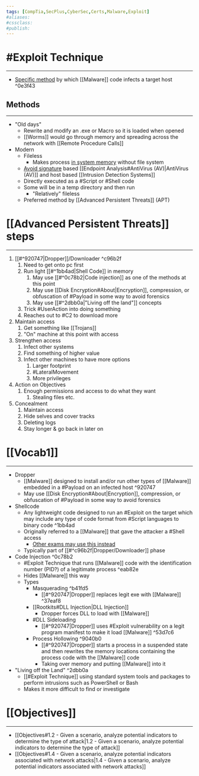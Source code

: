 ```yaml
---
tags: [CompTia,SecPlus,CyberSec,Certs,Malware,Exploit]
#aliases:
#cssclass:
#publish:
---
```


# #Exploit Technique
---
- <u>Specific method</u> by which [[Malware]] code infects a target host ^0e3f43

## Methods
---
- "Old days"
	- Rewrite and modify an .exe or Macro so it is loaded when opened
	- [[Worms]] would go through memory and spreading across the network with [[Remote Procedure Calls]]
- Modern
	- Fileless
		-  Makes process <u>in system memory</u> without file system
	- <u>Avoid signature</u> based [[Endpoint Analysis#AntiVirus (AV)|AntiVirus (AV)]]  and host based [[Intrusion Detection Systems]]
	- Directly executed as a #Script or #Shell code
	- Some will be in a temp directory and then run
		- "Relatively" fileless
	- Preferred method by [[Advanced Persistent Threats]] (APT)

# [[Advanced Persistent Threats]] steps
---
1. [[#^920747|Dropper]]/Downloader ^c96b2f
	1. Need to get onto pc first
	2. Run light [[#^1bb4ad|Shell Code]] in memory
		1. May use [[#^0c78b2|Code injection]] as one of the methods at this point
		2. May use [[Disk Encryption#About|Encryption]], compression, or obfuscation of #Payload  in some way to avoid forensics
		3. May use [[#^2dbb0a|"Living off the land"]] concepts
	3. Trick #UserAction into doing something
	4. Reaches out to #C2 to download more
2. Maintain access
	1. Get something like [[Trojans]]
	2. "On" machine at this point with access
3.  Strengthen access
	1. Infect other systems
	2. Find something of higher value
	3. Infect other machines to have more options
		1. Larger footprint
		2. #LateralMovement
		3. More privileges
4. Action on Objectives
	1. Enough permissions and access to do what they want
		1. Stealing files etc.
5. Concealment
	1. Maintain access
	2. Hide selves and cover tracks
	3. Deleting logs
	4. Stay longer & go back in later on


# [[Vocab1]]
---
- Dropper
	- [[Malware]] designed to install and/or run other types of [[Malware]] embedded in a #Payload on an infected host ^920747
	- May use [[Disk Encryption#About|Encryption]], compression, or obfuscation of #Payload  in some way to avoid forensics
- Shellcode
	- Any lightweight code designed to run an #Exploit on the target which may include any type of code format from #Script  languages to binary code ^1bb4ad
	- Originally referred to a [[Malware]] that gave the attacker a #Shell access
		- <u>Other exams may use this instead</u>
	- Typically part of [[#^c96b2f|Dropper/Downloader]] phase
- Code Injection ^0c78b2
	- #Exploit Technique that runs [[Malware]] code with the identification number (PID?) of a legitimate process ^eab82e
	- Hides [[Malware]] this way
	- Types
		- Masquerading ^b41fd5
			- [[#^920747|Dropper]] replaces legit exe with [[Malware]] ^37eaf8
		- [[Rootkits#DLL Injection|DLL Injection]]
			- Dropper forces DLL to load with [[Malware]]
		- #DLL Sideloading
			- [[#^920747|Dropper]] uses #Exploit vulnerability on a legit program manifest to make it load [[Malware]] ^53d7c6
		- Process Hollowing ^9040b0
			- [[#^920747|Dropper]] starts a process in a suspended state and then rewrites the memory locations containing the process code with the [[Malware]] code
			- Taking over memory and putting [[Malware]] into it
- "Living off the Land" ^2dbb0a
	- [[#Exploit Technique]] using standard system tools and packages to perform intrusions such as PowerShell or Bash
	- Makes it more difficult to find or investigate

# [[Objectives]]
---
- [[Objectives#1.2 - Given a scenario, analyze potential indicators to determine the type of attack|1.2 - Given a scenario, analyze potential indicators to determine the type of attack]]
- [[Objectives#1.4 - Given a scenario, analyze potential indicators associated with network attacks|1.4 - Given a scenario, analyze potential indicators associated with network attacks]]
